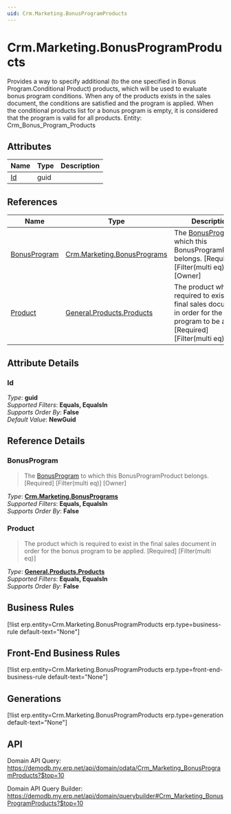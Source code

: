 ```yaml
---
uid: Crm.Marketing.BonusProgramProducts
---
```

# Crm.Marketing.BonusProgramProducts

Provides a way to specify additional (to the one specified in Bonus Program.Conditional Product) products, which will be used to evaluate bonus program conditions. When any of the products exists in the sales document, the conditions are satisfied and the program is applied. When the conditional products list for a bonus program is empty, it is considered that the program is valid for all products. Entity: Crm_Bonus_Program_Products

## Attributes

| Name | Type | Description |
| ---- | ---- | --- |
| [Id](Crm.Marketing.BonusProgramProducts.md#Id) | guid |  

## References

| Name | Type | Description |
| ---- | ---- | --- |
| [BonusProgram](Crm.Marketing.BonusProgramProducts.md#BonusProgram) | [Crm.Marketing.BonusPrograms](Crm.Marketing.BonusPrograms.md) | The [BonusProgram](Crm.Marketing.BonusProgramProducts.md#BonusProgram) to which this BonusProgramProduct belongs. [Required] [Filter(multi eq)] [Owner] |
| [Product](Crm.Marketing.BonusProgramProducts.md#Product) | [General.Products.Products](General.Products.Products.md) | The product which is required to exist in the final sales document in order for the bonus program to be applied. [Required] [Filter(multi eq)] |


## Attribute Details

### Id

_Type_: **guid**  
_Supported Filters_: **Equals, EqualsIn**  
_Supports Order By_: **False**  
_Default Value_: **NewGuid**  


## Reference Details

### BonusProgram

> The [BonusProgram](Crm.Marketing.BonusProgramProducts.md#BonusProgram) to which this BonusProgramProduct belongs. [Required] [Filter(multi eq)] [Owner]

_Type_: **[Crm.Marketing.BonusPrograms](Crm.Marketing.BonusPrograms.md)**  
_Supported Filters_: **Equals, EqualsIn**  
_Supports Order By_: **False**  

### Product

> The product which is required to exist in the final sales document in order for the bonus program to be applied. [Required] [Filter(multi eq)]

_Type_: **[General.Products.Products](General.Products.Products.md)**  
_Supported Filters_: **Equals, EqualsIn**  
_Supports Order By_: **False**  



## Business Rules

[!list erp.entity=Crm.Marketing.BonusProgramProducts erp.type=business-rule default-text="None"]

## Front-End Business Rules

[!list erp.entity=Crm.Marketing.BonusProgramProducts erp.type=front-end-business-rule default-text="None"]

## Generations

[!list erp.entity=Crm.Marketing.BonusProgramProducts erp.type=generation default-text="None"]

## API

Domain API Query:
<https://demodb.my.erp.net/api/domain/odata/Crm_Marketing_BonusProgramProducts?$top=10>

Domain API Query Builder:
<https://demodb.my.erp.net/api/domain/querybuilder#Crm_Marketing_BonusProgramProducts?$top=10>

